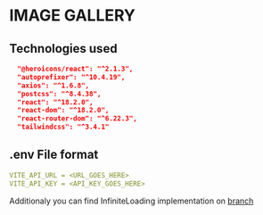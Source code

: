 # IMAGE GALLERY

## Technologies used

```json
  "@heroicons/react": "^2.1.3",
  "autoprefixer": "^10.4.19",
  "axios": "^1.6.8",
  "postcss": "^8.4.38",
  "react": "^18.2.0",
  "react-dom": "^18.2.0",
  "react-router-dom": "^6.22.3",
  "tailwindcss": "^3.4.1"
```

## .env File format

```yaml
VITE_API_URL = <URL_GOES_HERE>
VITE_API_KEY = <API_KEY_GOES_HERE>
```

Additionaly you can find InfiniteLoading implementation on [branch](https://github.com/Brandious/ImageGallery/tree/feature/InfiniteScroller)
